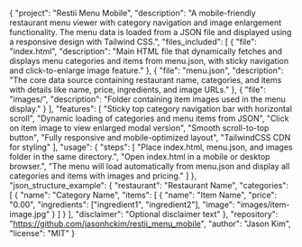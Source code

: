 {
"project": "Restii Menu Mobile",
"description": "A mobile-friendly restaurant menu viewer with category navigation and image enlargement functionality. The menu data is loaded from a JSON file and displayed using a responsive design with Tailwind CSS.",
"files_included": [
{
"file": "index.html",
"description": "Main HTML file that dynamically fetches and displays menu categories and items from menu.json, with sticky navigation and click-to-enlarge image feature."
},
{
"file": "menu.json",
"description": "The core data source containing restaurant name, categories, and items with details like name, price, ingredients, and image URLs."
},
{
"file": "images/",
"description": "Folder containing item images used in the menu display."
}
],
"features": [
"Sticky top category navigation bar with horizontal scroll",
"Dynamic loading of categories and menu items from JSON",
"Click on item image to view enlarged modal version",
"Smooth scroll-to-top button",
"Fully responsive and mobile-optimized layout",
"TailwindCSS CDN for styling"
],
"usage": {
"steps": [
"Place index.html, menu.json, and images folder in the same directory.",
"Open index.html in a mobile or desktop browser.",
"The menu will load automatically from menu.json and display all categories and items with images and pricing."
]
},
"json_structure_example": {
"restaurant": "Restaurant Name",
"categories": [
{
"name": "Category Name",
"items": [
{
"name": "Item Name",
"price": "0.00",
"ingredients": ["ingredient1", "ingredient2"],
"image": "images/item-image.jpg"
}
]
}
],
"disclaimer": "Optional disclaimer text"
},
"repository": "https://github.com/jasonhckim/restii_menu_mobile",
"author": "Jason Kim",
"license": "MIT"
}

